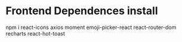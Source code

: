 # Frontend Dependences install
npm i react-icons axios moment emoji-picker-react react-router-dom recharts react-hot-toast